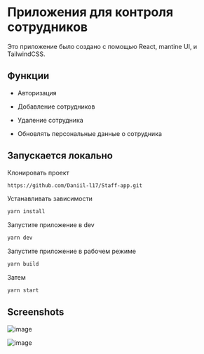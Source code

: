 # Приложения для  контроля сотрудников

Это приложение было создано с помощью React, mantine UI, и TailwindCSS.



## Функции

- Авторизация

- Добавление сотрудников

- Удаление сотрудника

- Обновлять персональные данные о сотрудника


## Запускается локально


Клонировать проект

```bash
https://github.com/Daniil-l17/Staff-app.git
```

Устанавливать зависимости

```bash
yarn install
```

Запустите приложение в dev

```bash
yarn dev
```

Запустите приложение в рабочем режиме

```bash
yarn build
```

Затем

```bash
yarn start
```

## Screenshots

![image](https://github.com/Daniil-l17/Staff/assets/129774580/48a81d13-0482-4915-b7ba-1d5be4d35c22)

![image](https://github.com/user-attachments/assets/ba057fdf-1a71-4308-91a3-d83dbe81548c)





